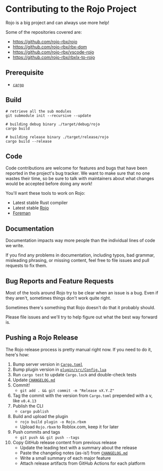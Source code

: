 # Contributing to the Rojo Project
Rojo is a big project and can always use more help!

Some of the repositories covered are:

* https://github.com/rojo-rbx/rojo
* https://github.com/rojo-rbx/rbx-dom
* https://github.com/rojo-rbx/vscode-rojo
* https://github.com/rojo-rbx/rbxlx-to-rojo

## Prerequisite

- [`cargo`](https://github.com/rust-lang/cargo)

## Build

```
# retrieve all the sub modules
git submodule init --recursive --update

# building debug binary ./target/debug/rojo
cargo build

# building release binary ./target/release/rojo
cargo build --release
```

## Code
Code contributions are welcome for features and bugs that have been reported in the project's bug tracker. We want to make sure that no one wastes their time, so be sure to talk with maintainers about what changes would be accepted before doing any work!

You'll want these tools to work on Rojo:

* Latest stable Rust compiler
* Latest stable [Rojo](https://github.com/rojo-rbx/rojo)
* [Foreman](https://github.com/Roblox/foreman)

## Documentation
Documentation impacts way more people than the individual lines of code we write.

If you find any problems in documentation, including typos, bad grammar, misleading phrasing, or missing content, feel free to file issues and pull requests to fix them.

## Bug Reports and Feature Requests
Most of the tools around Rojo try to be clear when an issue is a bug. Even if they aren't, sometimes things don't work quite right.

Sometimes there's something that Rojo doesn't do that it probably should.

Please file issues and we'll try to help figure out what the best way forward is.

## Pushing a Rojo Release
The Rojo release process is pretty manual right now. If you need to do it, here's how:

1. Bump server version in [`Cargo.toml`](Cargo.toml)
2. Bump plugin version in [`plugin/src/Config.lua`](plugin/src/Config.lua)
3. Run `cargo test` to update `Cargo.lock` and double-check tests
4. Update [`CHANGELOG.md`](CHANGELOG.md)
5. Commit!
    * `git add . && git commit -m "Release vX.Y.Z"`
6. Tag the commit with the version from `Cargo.toml` prepended with a v, like `v0.4.13`
7. Publish the CLI
    * `cargo publish`
8. Build and upload the plugin
    * `rojo build plugin -o Rojo.rbxm`
    * Upload `Rojo.rbxm` to Roblox.com, keep it for later
9. Push commits and tags
    * `git push && git push --tags`
10. Copy GitHub release content from previous release
    * Update the leading text with a summary about the release
    * Paste the changelog notes (as-is!) from [`CHANGELOG.md`](CHANGELOG.md)
    * Write a small summary of each major feature
    * Attach release artifacts from GitHub Actions for each platform
